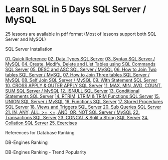 # Learn SQL in 5 Days SQL Server / MySQL
25 lessons are available in pdf format
(Most of lessons support both SQL Server and MySQL)

SQL Server Installation

[01. Quick Reference](https://github.com/lindulamaratunga/Learn-SQL/blob/main/Lesson%2001.%20Quick%20Reference.pdf)
[02. Data Types SQL Server](https://github.com/lindulamaratunga/Learn-SQL/blob/main/Lesson%2002.%20Data%20Types.pdf)
[03. Syntax SQL Server / MySQL](https://github.com/lindulamaratunga/Learn-SQL/blob/main/Lesson%2003.%20Syntax.pdf)
[04. Create, Modify, Delete and List Tables using SQL Commands SQL Server](https://github.com/lindulamaratunga/Learn-SQL/blob/main/Lesson%2004.%20Create%2C%20Modify%2C%20Delete%20%26%20List%20Tables.pdf)
[05. DESC and ASC SQL Server / MySQL](https://github.com/lindulamaratunga/Learn-SQL/blob/main/Lesson%2005.%20DESC%20%26%20ASC.pdf)
[06. How to Join Two tables SQL Server / MySQL]()
[07. How to Join Three tables SQL Server / MySQL]()
[08. Self Join SQL Server / MySQL]()
[09. With Statement SQL Server]()
[10. CROSS APPLY & OUTER APPLY SQL Server]()
[11. MAX, MIN, AVG, COUNT, SUM SQL Server / MySQL]()
[12. ISNULL SQL Server]()
[13. Conditional Statements SQL Server]()
[14. RTRIM, LTRIM & TRIM Functions SQL Server]()
[15. UNION SQL Server / MySQL]()
[16. Functions SQL Server]()
[17. Stored Procedures SQL Server]()
[18. Views and Triggers SQL Server]()
[20. Sub Queries SQL Server]()
[21. IN, ANY, ALL, >=, <=, AND, OR, NOT SQL Server / MySQL]()
[22. Transactions SQL Server]()
[23. CONCAT & Split a String SQL Server]()
[24. Collation SQL Server]()
[25. Exercises]()

References for Database Ranking

DB-Engines Ranking

DB-Engines Ranking - Trend Popularity

